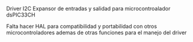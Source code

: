 Driver I2C Expansor de entradas y salidad para microcontroalador dsPIC33CH

Falta hacer HAL para compatibilidad y portabilidad con otros microcontroladores ademas de otras funciones para el manejo del driver
